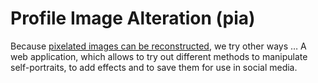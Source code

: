 # Profile Image Alteration (pia)

Because [pixelated images can be reconstructed](https://patents.google.com/patent/EP1382005A1/en), we try other ways …
A web application, which allows to try out different methods to manipulate self-portraits,
to add effects and to save them for use in social media.
